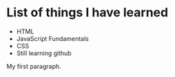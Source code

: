 <!DOCTYPE html>
<html>
<body>

<h1>List of things I have learned</h1>
<ul>
  <li> HTML </li>
  <li> JavaScript Fundamentals </li>
  <li> CSS </li>
  <li> Still learning github </li>

</ul>
<p>My first paragraph.</p>

</body>
</html>
